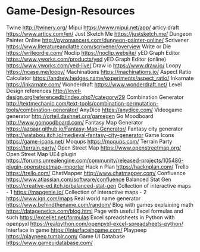 # Game-Design-Resources

Twine	http://twinery.org/
Mipui	https://www.mipui.net/app/
articy:draft	https://www.articy.com/en/
Just Sketch Me	https://justsketch.me/
Dungeon Painter Online	http://pyromancers.com/dungeon-painter-online/
Scrivener	https://www.literatureandlatte.com/scrivener/overview
Write or Die	https://writeordie.com/
Noclip	https://noclip.website/
yED Graph Editor	https://www.yworks.com/products/yed
yED Graph Editor (online)	https://www.yworks.com/yed-live/
Draw io	https://www.draw.io/
Loopy	https://ncase.me/loopy/
Machinations	https://machinations.io/
Aspect Ratio Calculator	https://andrew.hedges.name/experiments/aspect_ratio/
Inkarnate	https://inkarnate.com/
Wonderdraft	https://www.wonderdraft.net/
Level Design references	http://level-design.org/referencedb/index.php?/category/29
Combination Generator	http://textmechanic.com/text-tools/combination-permutation-tools/combination-generator/
AnyDice	https://anydice.com/
Videogame generator	http://orteil.dashnet.org/gamegen
Go Moodboard	http://www.gomoodboard.com/
Fantasy Map Generator	https://azgaar.github.io/Fantasy-Map-Generator/
Fantasy city generator	https://watabou.itch.io/medieval-fantasy-city-generator
Game Icons	https://game-icons.net/
Moqups	https://moqups.com/
Terrain Party	https://terrain.party/
Open Street Map	https://www.openstreetmap.org/
Open Street Map UE4 plugin	https://forums.unrealengine.com/community/released-projects/105486-plugin-openstreetmap-importer
Hack n Plan	https://hacknplan.com/
Trello	https://trello.com/
ChatMapper	http://www.chatmapper.com/
Confluence	https://www.atlassian.com/software/confluence
Balanced Stat Gen	https://creative-ed.itch.io/balanced-stat-gen
Collection of interactive maps - 1	https://mapgenie.io/
Collection of interactive maps - 2	https://www.ign.com/maps
Real world name generator	https://www.behindthename.com/random/
Blog with games explaining math	https://datagenetics.com/blog.html
Page with useful Excel formulas and such	https://exceljet.net/formulas
Excel spreadsheets in Python with openpyxl	https://realpython.com/openpyxl-excel-spreadsheets-python/
Interface in game	https://interfaceingame.com/
Playpeep	https://playpeep.tumblr.com/
Game UI Database	https://www.gameuidatabase.com/
